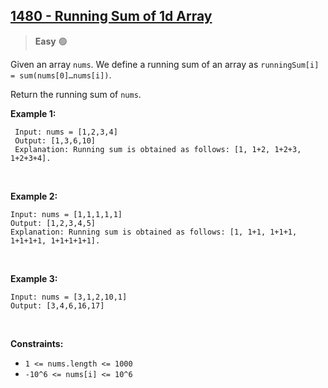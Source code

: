## <a href="[Running Sum of 1d Array - LeetCode](https://leetcode.com/problems/running-sum-of-1d-array/description/)" style="text-decoration: none">[1480 - Running Sum of 1d Array](https://leetcode.com/problems/running-sum-of-1d-array/)</a>

 > **Easy** 🟢

Given an array  `nums`. We define a running sum of an array as `runningSum[i] = sum(nums[0]…nums[i])`.

Return the running sum of  `nums`.
<br>

**Example 1:**

     Input: nums = [1,2,3,4]
     Output: [1,3,6,10]
     Explanation: Running sum is obtained as follows: [1, 1+2, 1+2+3, 1+2+3+4].
<br>

**Example 2:**

    Input: nums = [1,1,1,1,1]
    Output: [1,2,3,4,5]
	Explanation: Running sum is obtained as follows: [1, 1+1, 1+1+1, 1+1+1+1, 1+1+1+1+1].
<br>

**Example 3:**

	Input: nums = [3,1,2,10,1]
	Output: [3,4,6,16,17]
<br>

**Constraints:**

-   `1 <= nums.length <= 1000`
-   `-10^6 <= nums[i] <= 10^6`
